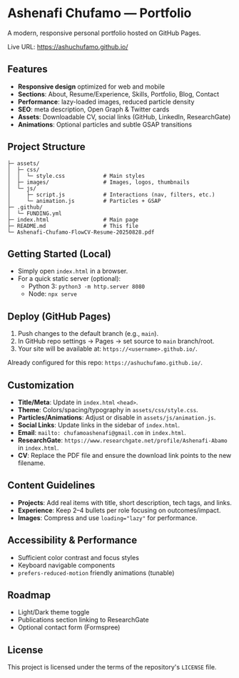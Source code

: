 # Ashenafi Chufamo — Portfolio

A modern, responsive personal portfolio hosted on GitHub Pages.

Live URL: https://ashuchufamo.github.io/

## Features

- **Responsive design** optimized for web and mobile
- **Sections**: About, Resume/Experience, Skills, Portfolio, Blog, Contact
- **Performance**: lazy-loaded images, reduced particle density
- **SEO**: meta description, Open Graph & Twitter cards
- **Assets**: Downloadable CV, social links (GitHub, LinkedIn, ResearchGate)
- **Animations**: Optional particles and subtle GSAP transitions

## Project Structure

```
├─ assets/
│  ├─ css/
│  │  └─ style.css            # Main styles
│  ├─ images/                 # Images, logos, thumbnails
│  └─ js/
│     ├─ script.js            # Interactions (nav, filters, etc.)
│     └─ animation.js         # Particles + GSAP
├─ .github/
│  └─ FUNDING.yml
├─ index.html                 # Main page
├─ README.md                  # This file
└─ Ashenafi-Chufamo-FlowCV-Resume-20250828.pdf
```

## Getting Started (Local)

- Simply open `index.html` in a browser.
- For a quick static server (optional):
  - Python 3: `python3 -m http.server 8080`
  - Node: `npx serve`

## Deploy (GitHub Pages)

1. Push changes to the default branch (e.g., `main`).
2. In GitHub repo settings → Pages → set source to `main` branch/root.
3. Your site will be available at: `https://<username>.github.io/`.

Already configured for this repo: `https://ashuchufamo.github.io/`.

## Customization

- **Title/Meta**: Update in `index.html` `<head>`.
- **Theme**: Colors/spacing/typography in `assets/css/style.css`.
- **Particles/Animations**: Adjust or disable in `assets/js/animation.js`.
- **Social Links**: Update links in the sidebar of `index.html`.
- **Email**: `mailto: chufamoashenafi@gmail.com` in `index.html`.
- **ResearchGate**: `https://www.researchgate.net/profile/Ashenafi-Abamo` in `index.html`.
- **CV**: Replace the PDF file and ensure the download link points to the new filename.

## Content Guidelines

- **Projects**: Add real items with title, short description, tech tags, and links.
- **Experience**: Keep 2–4 bullets per role focusing on outcomes/impact.
- **Images**: Compress and use `loading="lazy"` for performance.

## Accessibility & Performance

- Sufficient color contrast and focus styles
- Keyboard navigable components
- `prefers-reduced-motion` friendly animations (tunable)

## Roadmap

- Light/Dark theme toggle
- Publications section linking to ResearchGate
- Optional contact form (Formspree)

## License

This project is licensed under the terms of the repository's `LICENSE` file.
